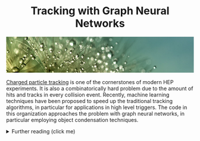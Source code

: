 <div align="center">

# Tracking with Graph Neural Networks
![](profile/assets/banner.jpg)

</div>

[Charged particle tracking][tracking-wiki] is one of the cornerstones of modern HEP experiments.
It is also a combinatorically hard problem due to the amount of hits and tracks in every collision event.
Recently, machine learning techniques have been proposed to speed up the traditional tracking algorithms, in particular for applications in high level triggers.
The code in this organization approaches the problem with graph neural networks, in particular employing object condensation techniques.

<details>
  <summary>Further reading (click me)</summary>

  * [recording of overview talk with the original idea](https://www.youtube.com/watch?v=HBgpOh_mW0o)
  * [tutorial notebooks][tutorials]
  * [main code][main]
  * [hyperparameter optimization package][hpo]
  * [onboarding reading list](https://github.com/gnn-tracking/gnn_tracking/wiki/Onboarding-reading-list)

</details>

[tracking-wiki]: https://en.wikipedia.org/wiki/Tracking_(particle_physics)
[tutorials]: https://github.com/gnn-tracking/tutorials
[main]: https://github.com/gnn-tracking/gnn_tracking
[hpo]: https://github.com/gnn-tracking/hyperparameter_optimization
